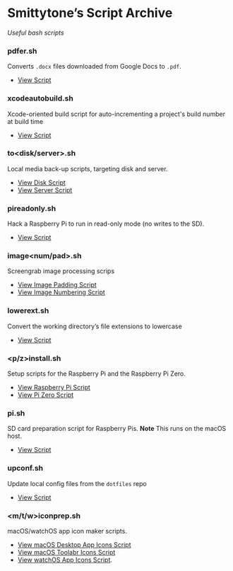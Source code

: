 # Smittytone’s Script Archive #

*Useful bash scripts*

### pdfer.sh ###

Converts `.docx` files downloaded from Google Docs to `.pdf`.

- [View Script](pdfer.sh)

### xcodeautobuild.sh ###

Xcode-oriented build script for auto-incrementing a project's build number at build time

- [View Script](xcodeautobuild.sh)

### to&lt;disk/server&gt;.sh ###

Local media back-up scripts, targeting disk and server.

- [View Disk Script](todisk.sh)
- [View Server Script](toserver.sh)

### pireadonly.sh ###

Hack a Raspberry Pi to run in read-only mode (no writes to the SD).

- [View Script](pireadonly.sh)

### image&lt;num/pad&gt;.sh ###

Screengrab image processing scrips

- [View Image Padding Script](imagepad.sh)
- [View Image Numbering Script](imagenum.sh)

### lowerext.sh ###

Convert the working directory’s file extensions to lowercase

- [View Script](lowerext.sh)

### &lt;p/z&gt;install.sh ###

Setup scripts for the Raspberry Pi and the Raspberry Pi Zero.

- [View Raspberry Pi Script](pinstall.sh)
- [View Pi Zero Script](zinstall.sh)

### pi.sh ###

SD card preparation script for Raspberry Pis. **Note** This runs on the macOS host.

- [View Script](pi.sh)

### upconf.sh ###

Update local config files from the `dotfiles` repo

- [View Script](upconf.sh)

### &lt;m/t/w&gt;iconprep.sh ###

macOS/watchOS app icon maker scripts.

- [View macOS Desktop App Icons Script](miconprep.sh)
- [View macOS Toolabr Icons Script](ticonprep.sh)
- [View watchOS App Icons Script](wiconprep.sh).